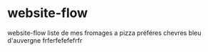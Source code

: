 # website-flow
website-flow
liste de mes fromages a pizza préféres
chevres
bleu d'auvergne
frferfefefefrfr
